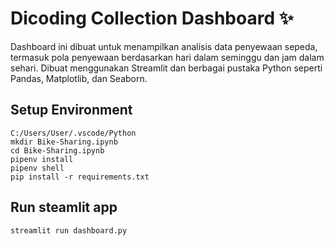 # Dicoding Collection Dashboard ✨

Dashboard ini dibuat untuk menampilkan analisis data penyewaan sepeda, termasuk pola penyewaan berdasarkan hari dalam seminggu dan jam dalam sehari. Dibuat menggunakan Streamlit dan berbagai pustaka Python seperti Pandas, Matplotlib, dan Seaborn.

## Setup Environment

```
C:/Users/User/.vscode/Python
mkdir Bike-Sharing.ipynb
cd Bike-Sharing.ipynb
pipenv install
pipenv shell
pip install -r requirements.txt
```

## Run steamlit app

```
streamlit run dashboard.py
```
